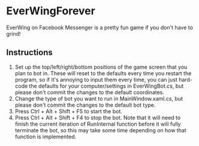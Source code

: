 # EverWingForever
EverWing on Facebook Messenger is a pretty fun game if you don't have to grind!

## Instructions

1. Set up the top/left/right/bottom positions of the game screen that you plan to bot in.  These will reset to the defaults every time you restart the program, so if it's annoying to input them every time, you can just hard-code the defaults for your computer/settings in EverWingBot.cs, but please don't commit the changes to the default coordinates.
2. Change the type of bot you want to run in MainWindow.xaml.cs, but please don't commit the changes to the default bot type.
3. Press Ctrl + Alt + Shift + F5 to start the bot.
4. Press Ctrl + Alt + Shift + F4 to stop the bot.  Note that it will need to finish the current iteration of RunInternal function before it will fully terminate the bot, so this may take some time depending on how that function is implemented.
